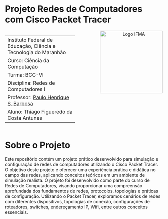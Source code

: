 # Projeto Redes de Computadores com Cisco Packet Tracer

<div align="center">
<div style="display: flex;">
  <table>
    <tr><td>Instituto Federal de Educação, Ciência e Tecnologia do Maranhão</td></tr>
    <tr><td>Curso: Ciência da Computação</td></tr>
    <tr><td>Turma: BCC-VI</td></tr>
    <tr><td>Disciplina: Redes de Computadores I</td></tr>
    <tr><td>Professor: <a href="https://github.com/agenteph">Paulo Henrique S. Barbosa</a></td></tr>
    <tr><td>Aluno: Thiago Figueredo da Costa Antunes</td></tr>
  </table>
  <img 
    src="https://noticiasconcursos.com.br/wp-content/uploads/2018/09/ifma.jpg" 
    alt="Logo IFMA" 
    height="200" 
    style="margin-left: 5rem;"
  />
</div>
</div>

# Sobre o Projeto

Este repositório contém um projeto prático desenvolvido para simulação e configuração de redes de computadores utilizando o Cisco Packet Tracer. O objetivo deste projeto é oferecer uma experiência prática e didática no campo das redes, aplicando conceitos teóricos em um ambiente de simulação realista. O projeto foi desenvolvido como parte do curso de Redes de Computadores, visando proporcionar uma compreensão aprofundada dos fundamentos de redes, protocolos, topologias e práticas de configuração. Utilizando o Packet Tracer, exploramos cenários de redes com diferentes dispositivos, topologias de conexão, configurações de roteadores, switches, endereçamento IP, Wifi, entre outros conceitos essenciais.
